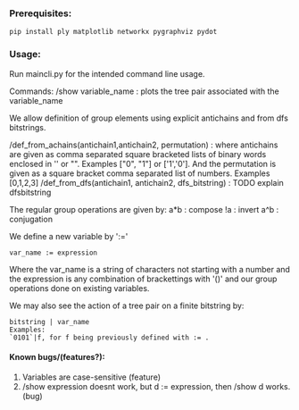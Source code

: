 ### Prerequisites:
```
pip install ply matplotlib networkx pygraphviz pydot
```
### Usage:
Run maincli.py for the intended command line usage.

Commands:
/show variable\_name : plots the tree pair associated with the variable\_name 

We allow definition of group elements using explicit antichains and from dfs bitstrings.

/def\_from\_achains(antichain1,antichain2, permutation) : where antichains are given as comma separated square bracketed lists of binary words enclosed in '' or "". Examples ["0", "1"] or ['1','0']. And the permutation is given as a square bracket comma separated list of numbers. Examples [0,1,2,3]
/def\_from\_dfs(antichain1, antichain2, dfs_bitstring) : TODO explain dfsbitstring

The regular group operations are given by:
a\*b : compose
\!a : invert
a^b : conjugation

We define a new variable by ':='
```
var_name := expression
``` 

Where the var\_name is a string of characters not starting with a number and the expression is any combination of brackettings with '()' and our group operations done on existing variables.

We may also see the action of a tree pair on a finite bitstring by:
```
bitstring | var_name 
Examples: 
`0101`|f, for f being previously defined with := .
```

#### Known bugs/(features?):
1. Variables are case-sensitive (feature)
2. /show expression doesnt work, but d := expression, then /show d works. (bug)

